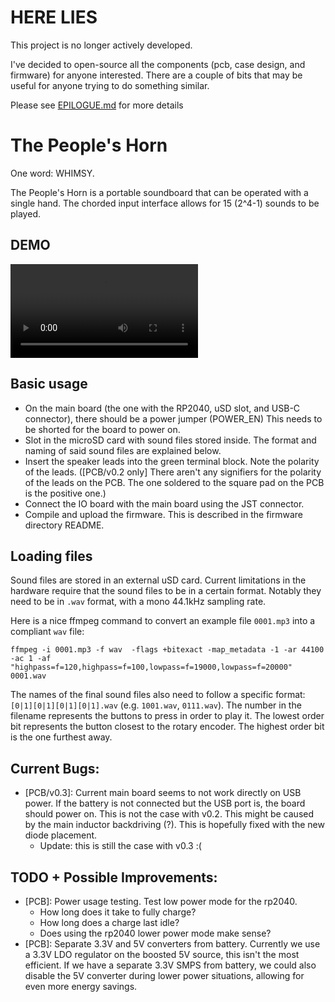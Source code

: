 # HERE LIES

This project is no longer actively developed. 

I've decided to open-source all the components (pcb, case design, and firmware) for anyone interested. There are a couple of bits that may be useful
for anyone trying to do something similar.

Please see [EPILOGUE.md](/EPILOGUE.md) for more details



# The People's Horn

One word: WHIMSY.

The People's Horn is a portable soundboard that can be operated with a single hand. 
The chorded input interface allows for 15 (2^4-1) sounds to be played. 


## DEMO

![demo video](/media/demo.mp4)

## Basic usage

- On the main board (the one with the RP2040, uSD slot, and USB-C connector), there should be a power jumper (POWER_EN)
This needs to be shorted for the board to power on.
- Slot in the microSD card with sound files stored inside. The format and naming of said sound files are explained below.
- Insert the speaker leads into the green terminal block. Note the polarity of the leads. ([PCB/v0.2 only] There aren't any signifiers for the polarity of the leads on the PCB. The one 
soldered to the square pad on the PCB is the positive one.)
- Connect the IO board with the main board using the JST connector.
- Compile and upload the firmware. This is described in the firmware directory README.

## Loading files

Sound files are stored in an external uSD card. Current limitations in the hardware require that the sound files to be in a certain format. Notably they need to be in `.wav` format, with a mono 44.1kHz sampling rate.


Here is a nice ffmpeg command to convert an example file `0001.mp3` into a compliant `wav` file:

```
ffmpeg -i 0001.mp3 -f wav  -flags +bitexact -map_metadata -1 -ar 44100 -ac 1 -af "highpass=f=120,highpass=f=100,lowpass=f=19000,lowpass=f=20000" 0001.wav
```

The names of the final sound files also need to follow a specific format: `[0|1][0|1][0|1][0|1].wav` (e.g. `1001.wav`, `0111.wav`). The number in the filename represents the buttons to
press in order to play it. The lowest order bit represents the button closest to the rotary encoder. The highest order bit is the one furthest away.


## Current Bugs:

- [PCB/v0.3]: Current main board seems to not work directly on USB power. If the battery is not connected but the USB port is,
the board should power on. This is not the case with v0.2. This might be caused by the main inductor backdriving (?). This is hopefully fixed with the new diode placement.
  - Update: this is still the case with v0.3 :( 


## TODO + Possible Improvements:

- [PCB]: Power usage testing. Test low power mode for the rp2040. 
  - How long does it take to fully charge? 
  - How long does a charge last idle?
  - Does using the rp2040 lower power mode make sense?
- [PCB]: Separate 3.3V and 5V converters from battery. Currently we use a 3.3V LDO regulator on the boosted 5V source, this isn't the most
efficient. If we have a separate 3.3V SMPS from battery, we could also disable the 5V converter during lower power situations, allowing for
even more energy savings.
